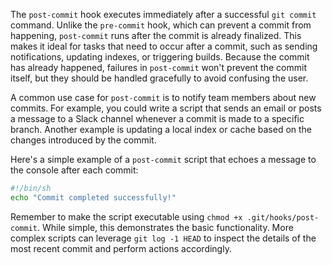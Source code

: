 The `post-commit` hook executes immediately after a successful `git commit` command. Unlike the `pre-commit` hook, which can prevent a commit from happening, `post-commit` runs after the commit is already finalized. This makes it ideal for tasks that need to occur after a commit, such as sending notifications, updating indexes, or triggering builds. Because the commit has already happened, failures in `post-commit` won't prevent the commit itself, but they should be handled gracefully to avoid confusing the user.

A common use case for `post-commit` is to notify team members about new commits. For example, you could write a script that sends an email or posts a message to a Slack channel whenever a commit is made to a specific branch. Another example is updating a local index or cache based on the changes introduced by the commit.

Here's a simple example of a `post-commit` script that echoes a message to the console after each commit:

```bash
#!/bin/sh
echo "Commit completed successfully!"
```

Remember to make the script executable using `chmod +x .git/hooks/post-commit`. While simple, this demonstrates the basic functionality. More complex scripts can leverage `git log -1 HEAD` to inspect the details of the most recent commit and perform actions accordingly.